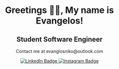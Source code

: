 <h1 align="center"> Greetings 👋🏾, My name is Evangelos!</h1>
<h2 align="center"> Student Software Engineer </h2>
<p align="center"> Contact me at evanglosniko@outlook.com </p>

<div id="badges" align="center">
  <a href="https://www.linkedin.com/in/evangelos-nikoloas-empochontsif-184a52202/">
    <img src="https://img.shields.io/badge/LinkedIn-blue?style=for-the-badge&logo=linkedin&logoColor=white" alt="LinkedIn Badge"/>
  </a>
  <a href="https://www.instagram.com/evangelos.dev/?next=%2F">
    <img src="https://img.shields.io/badge/Instagram-gray?style=for-the-badge&logo=instagram?" alt="Instagram Badge"/>
  </a>
</div>
